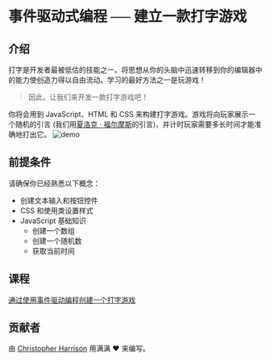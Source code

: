 # 事件驱动式编程 ── 建立一款打字游戏

## 介绍

打字是开发者最被低估的技能之一。将思想从你的头脑中迅速转移到你的编辑器中的能力使创造力得以自由流动。学习的最好方法之一是玩游戏！

> 因此，让我们来开发一款打字游戏吧！

你将会用到 JavaScript、HTML 和 CSS 来构建打字游戏。游戏将向玩家展示一个随机的引言 (我们用[夏洛克 · 福尔摩斯](https://zh.wikipedia.org/wiki/%E6%AD%87%E6%B4%9B%E5%85%8B%C2%B7%E7%A6%8F%E5%B0%94%E6%91%A9%E6%96%AF)的引言)，并计时玩家需要多长时间才能准确地打出它。
![demo](../images/demo.gif)

## 前提条件

请确保你已经熟悉以下概念：

- 创建文本输入和按钮控件
- CSS 和使用类设置样式
- JavaScript 基础知识
  - 创建一个数组
  - 创建一个随机数
  - 获取当前时间

## 课程

[通过使用事件驱动编程创建一个打字游戏](../typing-game/translations/README.zh-cn.md)

## 贡献者

由 [Christopher Harrison](http://www.twitter.com/geektrainer) 用满满 ♥️ 来编写。
